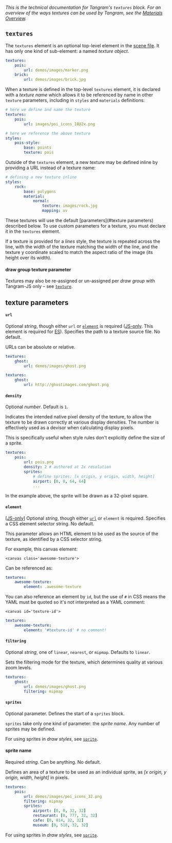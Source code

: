 *This is the technical documentation for Tangram's `textures` block. For an overview of the ways textures can be used by Tangram, see the [Materials Overview](Materials-Overview.md).*

## `textures`
The `textures` element is an optional top-level element in the [scene file](Scene-file.md). It has only one kind of sub-element: a named _texture object_.

```yaml
textures:
    pois:
        url: demos/images/marker.png
    brick:
        url: demos/images/brick.jpg
```

When a texture is defined in the top-level `textures` element, it is declared with a _texture name_ which allows it to be referenced by name in other `texture` parameters, including in `styles` and `materials` definitions:

```yaml
# here we define and name the texture
textures:
    pois:
        url: images/poi_icons_18@2x.png

# here we reference the above texture
styles:
    pois-style:
        base: points
        texture: pois
```

Outside of the `textures` element, a new texture may be defined inline by providing a URL instead of a texture name:
```yaml
# defining a new texture inline
styles:
    rock:
        base: polygons
        material:
            normal:
                texture: images/rock.jpg
                mapping: uv
```
These textures will use the default [parameters](#texture parameters) described below. To use custom parameters for a texture, you must declare it in the `textures` element.

If a texture is provided for a _lines_ style, the texture is repeated across the line, with the width of the texture matching the width of the line, and the texture y coordinate scaled to match the aspect ratio of the image (its height over its width).

#### draw group texture parameter

Textures may also be re-assigned or un-assigned per _draw group_ with Tangram-JS only – see [`texture`](draw.md#texture).

## texture parameters

#### `url`
Optional _string_, though either `url` or [`element`](#element) is required ([JS-only](https://github.com/tangrams/tangram). This element is required for [ES](https://github.com/tangrams/tangram-es)). Specifies the path to a texture source file. No default.

URLs can be absolute or relative.

```yaml
textures:
    ghost:
        url: demos/images/ghost.png
```

```yaml
textures:
    ghost:
        url: http://ghostimages.com/ghost.png
```

#### `density`
Optional _number_. Default is `1`.

Indicates the intended native pixel density of the texture, to allow the texture to be drawn correctly at various display densities. The number is effectively used as a devisor when calculating display pixels.

This is specifically useful when style rules don't explicitly define the size of a sprite.

```yaml
textures:
    pois:
        url: pois.png
        density: 2 # authored at 2x resolution
        sprites:
            # define sprites: [x origin, y origin, width, height]
            airport: [0, 0, 64, 64]
            ...
```

In the example above, the sprite will be drawn as a 32-pixel square.

#### `element`
[[JS-only](https://github.com/tangrams/tangram)] Optional _string_, though either [`url`](#url) or `element` is required. Specifies a CSS element selector string. No default.

This parameter allows an HTML element to be used as the source of the texture, as identified by a CSS selector string.

For example, this canvas element:

`<canvas class='awesome-texture'>`

Can be referenced as:

```yaml
textures:
    awesome-texture:
        element: .awesome-texture
```

You can also reference an element by `id`, but the use of `#` in CSS means the YAML must be quoted so it's not interpreted as a YAML comment:

`<canvas id='texture-id'>`

```yaml
textures:
    awesome-texture:
        element: '#texture-id' # no comment!
```

#### `filtering`
Optional _string_, one of `linear`, `nearest`, or `mipmap`. Defaults to `linear`.

Sets the filtering mode for the texture, which determines quality at various zoom levels.

```yaml
textures:
    ghost:
        url: demos/images/ghost.png
        filtering: mipmap
```

#### `sprites`
Optional parameter. Defines the start of a `sprites` block.

`sprites` take only one kind of parameter: the _sprite name_. Any number of sprites may be defined.

For using sprites in _draw styles_, see [`sprite`](draw.md#sprite).

#### sprite name
Required _string_. Can be anything. No default.

Defines an area of a texture to be used as an individual sprite, as _[x origin, y origin, width, height]_ in pixels.

```yaml
textures:
    pois:
        url: demos/images/poi_icons_32.png
        filtering: mipmap
        sprites:
            airport: [0, 0, 32, 32]
            restaurant: [0, 777, 32, 32]
            cafe: [0, 814, 32, 32]
            museum: [0, 518, 32, 32]
```

For using sprites in _draw styles_, see [`sprite`](draw.md#sprite).
